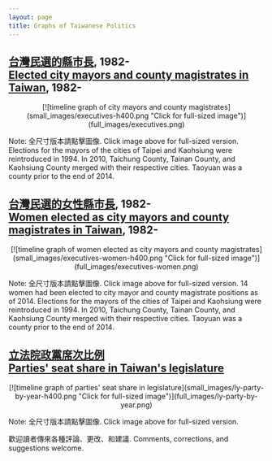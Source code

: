 ```yaml
---
layout: page
title: Graphs of Taiwanese Politics
---
```


## [台灣民選的縣市長](full_images/executives.png), 1982- <br/>[Elected city mayors and county magistrates in Taiwan](full_images/executives.png), 1982-

<div style="text-align:center" markdown="1">
[![timeline graph of city mayors and county magistrates](small_images/executives-h400.png "Click for full-sized image")](full_images/executives.png)
</div>

Note: 全尺寸版本請點擊圖像. Click image above for full-sized version. Elections for the mayors of the cities of Taipei and Kaohsiung were reintroduced in 1994. In 2010, Taichung County, Tainan County, and Kaohsiung County merged with their respective cities. Taoyuan was a county prior to the end of 2014.

## [台灣民選的女性縣市長](full_images/executives-women.png), 1982- <br/>[Women elected as city mayors and county magistrates in Taiwan](full_images/executives-women.png), 1982-

<div style="text-align:center" markdown="1">
[![timeline graph of women elected as city mayors and county magistrates](small_images/executives-women-h400.png "Click for full-sized image")](full_images/executives-women.png)
</div>

Note: 全尺寸版本請點擊圖像. Click image above for full-sized version. 14 women had been elected to city mayor and county magistrate positions as of 2014. Elections for the mayors of the cities of Taipei and Kaohsiung were reintroduced in 1994. In 2010, Taichung County, Tainan County, and Kaohsiung County merged with their respective cities. Taoyuan was a county prior to the end of 2014.


## [立法院政黨席次比例](full_images/ly-party-by-year.png)<br/>[Parties' seat share in Taiwan's legislature](full_images/ly-party-by-year.png)

<div style="text-align:center" markdown="1">
[![timeline graph of parties' seat share in legislature](small_images/ly-party-by-year-h400.png "Click for full-sized image")](full_images/ly-party-by-year.png)
</div>

Note: 全尺寸版本請點擊圖像. Click image above for full-sized version.

歡迎讀者傳來各種評論、更改、和建議. Comments, corrections, and suggestions welcome.

